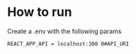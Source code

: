 # How to run

Create a .env with the following params

```
REACT_APP_API = localhost:300 0#API_URI
```